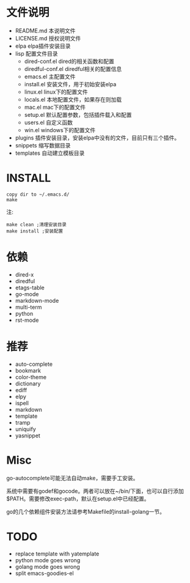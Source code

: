 # 文件说明


* README.md				本说明文件
* LICENSE.md			授权说明文件
* elpa					elpa插件安装目录
* lisp              	配置文件目录
  * dired-conf.el		dired的相关函数和配置
  * diredful-conf.el	diredful相关的配置信息
  * emacs.el			主配置文件
  * install.el			安装文件，用于初始安装elpa
  * linux.el			linux下的配置文件
  * locals.el			本地配置文件，如果存在则加载
  * mac.el				mac下的配置文件
  * setup.el			默认配置参数，包括插件载入和配置
  * users.el			自定义函数
  * win.el				windows下的配置文件
* plugins				插件安装目录，安装elpa中没有的文件，目前只有三个插件。
* snippets				缩写数据目录
* templates				自动建立模板目录

# INSTALL

	copy dir to ~/.emacs.d/
	make

注:

	make clean ;清理安装目录
	make install ;安装配置

# 依赖

* dired-x
* diredful
* etags-table
* go-mode
* markdown-mode
* multi-term
* python
* rst-mode

# 推荐

* auto-complete
* bookmark
* color-theme
* dictionary
* ediff
* elpy
* ispell
* markdown
* template
* tramp
* uniquify
* yasnippet

# Misc

go-autocomplete可能无法自动make，需要手工安装。

系统中需要有godef和gocode。两者可以放在~/bin/下面，也可以自行添加$PATH。需要修改exec-path，默认在setup.el中已经配置。

go的几个依赖组件安装方法请参考Makefile的install-golang一节。

# TODO

* replace template with yatemplate
* python mode goes wrong
* golang mode goes wrong
* split emacs-goodies-el
